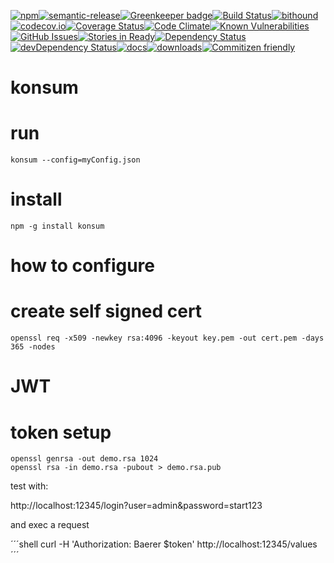 [![npm](https://img.shields.io/npm/v/konsum.svg)](https://www.npmjs.com/package/konsum)[![semantic-release](https://img.shields.io/badge/%20%20%F0%9F%93%A6%F0%9F%9A%80-semantic--release-e10079.svg)](https://github.com/k0nsti/konsum)[![Greenkeeper badge](https://badges.greenkeeper.io/k0nsti/konsum.svg)](https://greenkeeper.io/)[![Build Status](https://secure.travis-ci.org/k0nsti/konsum.png)](http://travis-ci.org/k0nsti/konsum)[![bithound](https://www.bithound.io/github/k0nsti/konsum/badges/score.svg)](https://www.bithound.io/github/k0nsti/konsum)[![codecov.io](http://codecov.io/github/k0nsti/konsum/coverage.svg?branch=master)](http://codecov.io/github/k0nsti/konsum?branch=master)[![Coverage Status](https://coveralls.io/repos/k0nsti/konsum/badge.svg)](https://coveralls.io/r/k0nsti/konsum)[![Code Climate](https://codeclimate.com/github/k0nsti/konsum/badges/gpa.svg)](https://codeclimate.com/github/k0nsti/konsum)[![Known Vulnerabilities](https://snyk.io/test/github/k0nsti/konsum/badge.svg)](https://snyk.io/test/github/k0nsti/konsum)[![GitHub Issues](https://img.shields.io/github/issues/k0nsti/konsum.svg?style=flat-square)](https://github.com/k0nsti/konsum/issues)[![Stories in Ready](https://badge.waffle.io/k0nsti/konsum.svg?label=ready&title=Ready)](http://waffle.io/k0nsti/konsum)[![Dependency Status](https://david-dm.org/k0nsti/konsum.svg)](https://david-dm.org/k0nsti/konsum)[![devDependency Status](https://david-dm.org/k0nsti/konsum/dev-status.svg)](https://david-dm.org/k0nsti/konsum#info=devDependencies)[![docs](http://inch-ci.org/github/k0nsti/konsum.svg?branch=master)](http://inch-ci.org/github/k0nsti/konsum)[![downloads](http://img.shields.io/npm/dm/konsum.svg?style=flat-square)](https://npmjs.org/package/konsum)[![Commitizen friendly](https://img.shields.io/badge/commitizen-friendly-brightgreen.svg)](http://commitizen.github.io/cz-cli/)

konsum
======

run
===

```shell
konsum --config=myConfig.json
```

install
=======

```shell
npm -g install konsum
```

how to configure
================

create self signed cert
=======================

```shell
openssl req -x509 -newkey rsa:4096 -keyout key.pem -out cert.pem -days 365 -nodes
```

JWT
===

token setup
===========

```shell
openssl genrsa -out demo.rsa 1024
openssl rsa -in demo.rsa -pubout > demo.rsa.pub
```

test with:

http://localhost:12345/login?user=admin&password=start123

and exec a request

´´´shell curl -H 'Authorization: Baerer $token' http://localhost:12345/values ´´´
